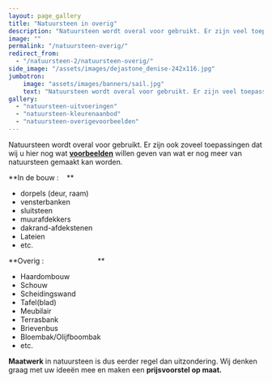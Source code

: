 ```yaml
---
layout: page_gallery
title: "Natuursteen in overig"
description: "Natuursteen wordt overal voor gebruikt. Er zijn veel toepassingen te bedenken met natuursteen."
image: ""
permalink: "/natuursteen-overig/"
redirect_from:
  - "/natuursteen-2/natuursteen-overig/"
side_image: "/assets/images/dejastone_denise-242x116.jpg"
jumbotron:
    image: "assets/images/banners/sail.jpg"
    text: "Natuursteen wordt overal voor gebruikt. Er zijn veel toepassingen te bedenken."
gallery: 
  - "natuursteen-uitvoeringen"
  - "natuursteen-kleurenaanbod"
  - "natuursteen-overigevoorbeelden" 
---
```


Natuursteen wordt overal voor gebruikt. Er zijn ook zoveel toepassingen dat wij u hier nog wat **[voorbeelden](https://www.dejastone.nl/natuursteen-2/natuursteen-overig/overigevoorbeelden-natuursteen-overig/)** willen geven van wat er nog meer van natuursteen gemaakt kan worden.

**In de bouw :    **

*   dorpels (deur, raam)
*   vensterbanken
*   sluitsteen
*   muurafdekkers
*   dakrand-afdekstenen
*   Lateien
*   etc.

**Overig :                           **

*   Haardombouw
*   Schouw
*   Scheidingswand
*   Tafel(blad)
*   Meubilair
*   Terrasbank
*   Brievenbus
*   Bloembak/Olijfboombak
*   etc.

**Maatwerk** in natuursteen is dus eerder regel dan uitzondering. Wij denken graag met uw ideeën mee en maken een **prijsvoorstel op maat.**